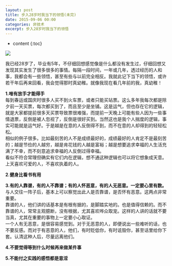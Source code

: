 ```yaml
---
layout: post
title: 步入28岁时我当下的领悟(未完)
date: 2015-09-06 00:00
categories: 非技术
excerpt: 步入28岁时我当下的领悟
---
```


* content
{:toc}

![](https://github.com/HarmonyHu/harmonyhu.github.io/raw/master/_posts/images/Buddha.jpg)  

我已经28岁了，毕业有5年，不仔细回想感觉像是什么都没有发生过，仔细回想又发现其实发生了很多很多的事情。每隔一段时间，一年或几年，透过经历的人和事，我都会有一些领悟，甚至有些与以前完全相反。我就此记下当下的领悟，或许若干年后再来回看，我会觉得那时真幼稚。就像我现在看几年前的我，真幼稚！  
  
**1.唯有放手才能得手**  
每到春运或国庆时很多人买不到火车票，或者只能买站票。这么多年我每次都是除夕前一天买票，每次都买到了，而且至少是坐铺。这是运气，但也存在它的逻辑，就是大家都提前很多天买票导致票很难强，而提前一天晚上可能有些人因为一些事情退票，反倒是被人忽视了，反倒是很好买到。当然这也是我个人揣度的逻辑，事实可能就是运气好。于是越是在意的人反倒得不到，而不在意的人却得到的轻轻松松。  
相似的例子很多。比如最刻苦的人不是成绩最好的，成绩最好的人肯定不是最刻苦的；越是节俭的人越穷，越是肯花钱的人越是富裕；越是想要追求幸福的人生活充满了不幸，而不刻意追求幸福的人反倒过得幸福。  
看似不符合常理但确实有它们内在逻辑，想不通这种逻辑也可以将它想象成天意。上天喜欢可爱的人，不喜欢执着的人。

**2.健身比看书有用**  

**3.有的人靠谱，有的人不靠谱；有的人怀恶意，有的人无恶意。一定要心里有数。**  
与人交往一阵子后，基本上可以察觉出此人是否靠谱，是否怀有恶意。这两点非常重要。  
靠谱的人，他们讲的话基本是有根有据的，是脚踏实地的。也是值得信赖的。而不靠谱的人，常常主观臆断，没有根据，尤其喜欢哗众取宠。这样的人讲的话就不要当真，尤其在重要的事物上一定要小心取证。  
一个人有无恶意，是很容易感觉到。对于无恶意的人，即便说出一些难听的话，也不要反感。而对于有恶意的人，他们，有时贬低你，有时诋毁你，甚至话里给你下套。认清这种人后，尽量远离他们。  

**4.不要觉得等到什么时候再来做某件事**
  
**5.不能付之实践的感悟都是意淫**  
